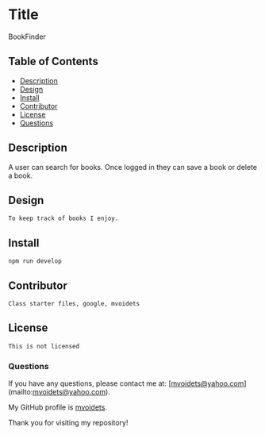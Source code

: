 
  # Title
   BookFinder
   

  ## Table of Contents

  - [Description](#description)
  - [Design](#design)
  - [Install](#install)
  - [Contributor](#contributor)
  - [License](#license)
  - [Questions](#questions)


  ## Description

   A user can search for books. Once logged in they can save a book or delete a book.

  ## Design

    To keep track of books I enjoy.

  ## Install

    npm run develop

  ## Contributor

    Class starter files, google, mvoidets

  ## License

    This is not licensed  

  ### Questions

  If you have any questions, please contact me at: [mvoidets@yahoo.com] (mailto:mvoidets@yahoo.com). 

  My GitHub profile is [mvoidets](https://guthub.com/mvoidets).

  Thank you for visiting my repository!